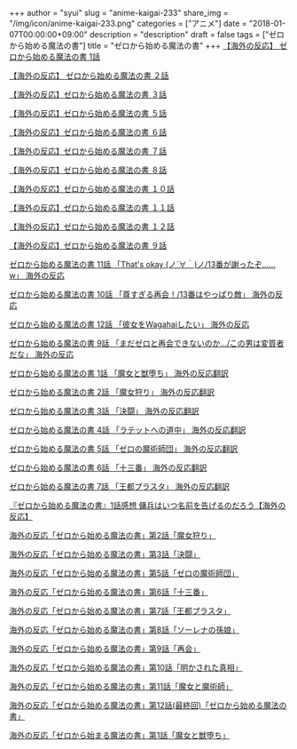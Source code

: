 +++
author = "syui"
slug = "anime-kaigai-233"
share_img = "/img/icon/anime-kaigai-233.png"
categories = ["アニメ"]
date = "2018-01-07T00:00:00+09:00"
description = "description"
draft = false
tags = ["ゼロから始める魔法の書"]
title = "ゼロから始める魔法の書"
+++
<a href="http://animekaigai.blogspot.com/2017/04/zerokara-1.html" rel="nofollow" target="_blank" title="【海外の反応】 ゼロから始める魔法の書 1話">【海外の反応】 ゼロから始める魔法の書 1話</a>

<a href="http://animekaigai.blogspot.com/2017/04/zerokara-2.html" rel="nofollow" target="_blank" title="【海外の反応】 ゼロから始める魔法の書 ２話">【海外の反応】 ゼロから始める魔法の書 ２話</a>

<a href="http://animekaigai.blogspot.com/2017/04/zerokara-3.html" rel="nofollow" target="_blank" title="【海外の反応】ゼロから始める魔法の書 ３話">【海外の反応】ゼロから始める魔法の書 ３話</a>

<a href="http://animekaigai.blogspot.com/2017/05/zerokara-5.html" rel="nofollow" target="_blank" title="【海外の反応】ゼロから始める魔法の書 ５話">【海外の反応】ゼロから始める魔法の書 ５話</a>

<a href="http://animekaigai.blogspot.com/2017/05/zerokara-6.html" rel="nofollow" target="_blank" title=" 【海外の反応】ゼロから始める魔法の書 ６話"> 【海外の反応】ゼロから始める魔法の書 ６話</a>

<a href="http://animekaigai.blogspot.com/2017/05/zerokara-7.html" rel="nofollow" target="_blank" title=" 【海外の反応】ゼロから始める魔法の書 ７話"> 【海外の反応】ゼロから始める魔法の書 ７話</a>

<a href="http://animekaigai.blogspot.com/2017/05/zerokara-8.html" rel="nofollow" target="_blank" title="【海外の反応】ゼロから始める魔法の書 ８話">【海外の反応】ゼロから始める魔法の書 ８話</a>

<a href="http://animekaigai.blogspot.com/2017/06/zerokara-10.html" rel="nofollow" target="_blank" title=" 【海外の反応】ゼロから始める魔法の書 １０話"> 【海外の反応】ゼロから始める魔法の書 １０話</a>

<a href="http://animekaigai.blogspot.com/2017/06/zerokara-11.html" rel="nofollow" target="_blank" title="【海外の反応】ゼロから始める魔法の書 １１話">【海外の反応】ゼロから始める魔法の書 １１話</a>

<a href="http://animekaigai.blogspot.com/2017/06/zerokara-12.html" rel="nofollow" target="_blank" title="【海外の反応】ゼロから始める魔法の書 １２話">【海外の反応】ゼロから始める魔法の書 １２話</a>

<a href="http://animekaigai.blogspot.com/2017/06/zerokara-9.html" rel="nofollow" target="_blank" title=" 【海外の反応】ゼロから始める魔法の書 ９話"> 【海外の反応】ゼロから始める魔法の書 ９話</a>

<a href="http://anirepokaigai.com/2017%E6%98%A5%E3%82%A2%E3%83%8B/%E3%82%BC%E3%83%AD%E3%81%8B%E3%82%89%E5%A7%8B%E3%82%81%E3%82%8B%E9%AD%94%E6%B3%95%E3%81%AE%E6%9B%B8/post-1940" rel="nofollow" target="_blank" title="ゼロから始める魔法の書 11話 「That's okay (ノ´∀｀)ノ/13番が謝ったぞ……w」 海外の反応">ゼロから始める魔法の書 11話 「That's okay (ノ´∀｀)ノ/13番が謝ったぞ……w」 海外の反応</a>

<a href="http://anirepokaigai.com/2017%E6%98%A5%E3%82%A2%E3%83%8B/%E3%82%BC%E3%83%AD%E3%81%8B%E3%82%89%E5%A7%8B%E3%82%81%E3%82%8B%E9%AD%94%E6%B3%95%E3%81%AE%E6%9B%B8/post4-10" rel="nofollow" target="_blank" title="ゼロから始める魔法の書 10話 「尊すぎる再会！/13番はやっぱり敵」 海外の反応">ゼロから始める魔法の書 10話 「尊すぎる再会！/13番はやっぱり敵」 海外の反応</a>

<a href="http://anirepokaigai.com/2017%E6%98%A5%E3%82%A2%E3%83%8B/%E3%82%BC%E3%83%AD%E3%81%8B%E3%82%89%E5%A7%8B%E3%82%81%E3%82%8B%E9%AD%94%E6%B3%95%E3%81%AE%E6%9B%B8/post4-12" rel="nofollow" target="_blank" title="ゼロから始める魔法の書 12話 「彼女をWagahaiしたい」 海外の反応">ゼロから始める魔法の書 12話 「彼女をWagahaiしたい」 海外の反応</a>

<a href="http://anirepokaigai.com/2017%E6%98%A5%E3%82%A2%E3%83%8B/%E3%82%BC%E3%83%AD%E3%81%8B%E3%82%89%E5%A7%8B%E3%82%81%E3%82%8B%E9%AD%94%E6%B3%95%E3%81%AE%E6%9B%B8/post4-9" rel="nofollow" target="_blank" title="ゼロから始める魔法の書 9話 「まだゼロと再会できないのか…/この男は変質者だな」 海外の反応">ゼロから始める魔法の書 9話 「まだゼロと再会できないのか…/この男は変質者だな」 海外の反応</a>

<a href="http://anirepokaigai.com/2017春アニ/ゼロから始める魔法の書/post4-1" rel="nofollow" target="_blank" title="ゼロから始める魔法の書 1話 「魔女と獣堕ち」 海外の反応翻訳">ゼロから始める魔法の書 1話 「魔女と獣堕ち」 海外の反応翻訳</a>

<a href="http://anirepokaigai.com/2017春アニ/ゼロから始める魔法の書/post4-2" rel="nofollow" target="_blank" title="ゼロから始める魔法の書 2話 「魔女狩り」 海外の反応翻訳">ゼロから始める魔法の書 2話 「魔女狩り」 海外の反応翻訳</a>

<a href="http://anirepokaigai.com/2017春アニ/ゼロから始める魔法の書/post4-3" rel="nofollow" target="_blank" title="ゼロから始める魔法の書 3話 「決闘」 海外の反応翻訳">ゼロから始める魔法の書 3話 「決闘」 海外の反応翻訳</a>

<a href="http://anirepokaigai.com/2017春アニ/ゼロから始める魔法の書/post4-4" rel="nofollow" target="_blank" title="ゼロから始める魔法の書 4話 「ラテットへの道中」 海外の反応翻訳">ゼロから始める魔法の書 4話 「ラテットへの道中」 海外の反応翻訳</a>

<a href="http://anirepokaigai.com/2017春アニ/ゼロから始める魔法の書/post4-5" rel="nofollow" target="_blank" title="ゼロから始める魔法の書 5話 「ゼロの魔術師団」 海外の反応翻訳">ゼロから始める魔法の書 5話 「ゼロの魔術師団」 海外の反応翻訳</a>

<a href="http://anirepokaigai.com/2017春アニ/ゼロから始める魔法の書/post4-6" rel="nofollow" target="_blank" title="ゼロから始める魔法の書 6話 「十三番」 海外の反応翻訳">ゼロから始める魔法の書 6話 「十三番」 海外の反応翻訳</a>

<a href="http://anirepokaigai.com/2017春アニ/ゼロから始める魔法の書/post4-7" rel="nofollow" target="_blank" title="ゼロから始める魔法の書 7話 「王都プラスタ」 海外の反応翻訳">ゼロから始める魔法の書 7話 「王都プラスタ」 海外の反応翻訳</a>

<a href="http://kaiotahan.com/archives/2416" rel="nofollow" target="_blank" title="『ゼロから始める魔法の書』1話感想 傭兵はいつ名前を告げるのだろう【海外の反応】">『ゼロから始める魔法の書』1話感想 傭兵はいつ名前を告げるのだろう【海外の反応】</a>

<a href="http://www.anihon.com/entry/2017/04/18/090036" rel="nofollow" target="_blank" title="海外の反応「ゼロから始める魔法の書」第2話「魔女狩り」">海外の反応「ゼロから始める魔法の書」第2話「魔女狩り」</a>

<a href="http://www.anihon.com/entry/2017/04/25/092528" rel="nofollow" target="_blank" title="海外の反応「ゼロから始める魔法の書」第3話「決闘」">海外の反応「ゼロから始める魔法の書」第3話「決闘」</a>

<a href="http://www.anihon.com/entry/2017/05/09/091323" rel="nofollow" target="_blank" title=" 海外の反応「ゼロから始める魔法の書」第5話「ゼロの魔術師団」"> 海外の反応「ゼロから始める魔法の書」第5話「ゼロの魔術師団」</a>

<a href="http://www.anihon.com/entry/2017/05/16/093053" rel="nofollow" target="_blank" title="海外の反応「ゼロから始める魔法の書」第6話「十三番」">海外の反応「ゼロから始める魔法の書」第6話「十三番」</a>

<a href="http://www.anihon.com/entry/2017/05/23/095129" rel="nofollow" target="_blank" title="海外の反応「ゼロから始める魔法の書」第7話「王都プラスタ」">海外の反応「ゼロから始める魔法の書」第7話「王都プラスタ」</a>

<a href="http://www.anihon.com/entry/2017/05/30/112149" rel="nofollow" target="_blank" title="海外の反応「ゼロから始める魔法の書」第8話「ソーレナの孫娘」">海外の反応「ゼロから始める魔法の書」第8話「ソーレナの孫娘」</a>

<a href="http://www.anihon.com/entry/2017/06/06/160015" rel="nofollow" target="_blank" title="海外の反応「ゼロから始める魔法の書」第9話「再会」">海外の反応「ゼロから始める魔法の書」第9話「再会」</a>

<a href="http://www.anihon.com/entry/2017/06/13/104232" rel="nofollow" target="_blank" title="海外の反応「ゼロから始める魔法の書」第10話「明かされた真相」">海外の反応「ゼロから始める魔法の書」第10話「明かされた真相」</a>

<a href="http://www.anihon.com/entry/2017/06/20/110659" rel="nofollow" target="_blank" title="海外の反応「ゼロから始める魔法の書」第11話「魔女と魔術師」">海外の反応「ゼロから始める魔法の書」第11話「魔女と魔術師」</a>

<a href="http://www.anihon.com/entry/2017/06/27/181045" rel="nofollow" target="_blank" title="海外の反応「ゼロから始める魔法の書」第12話(最終回)「ゼロから始める魔法の書」">海外の反応「ゼロから始める魔法の書」第12話(最終回)「ゼロから始める魔法の書」</a>

<a href="http://www.anihon.com/entry/2017/04/11/090011" rel="nofollow" target="_blank" title="海外の反応「ゼロから始まる魔法の書」第1話「魔女と獣堕ち」">海外の反応「ゼロから始まる魔法の書」第1話「魔女と獣堕ち」</a>

